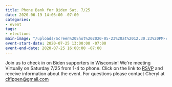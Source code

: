 ```yaml
---
title: Phone Bank for Biden Sat. 7/25
date: 2020-06-19 14:05:00 -07:00
categories:
- event
tags:
- elections
main-image: "/uploads/Screen%20Shot%202020-05-23%20at%2012.30.23%20PM-c4f6be.png"
event-start-date: 2020-07-25 13:00:00 -07:00
event-end-date: 2020-07-25 16:00:00 -07:00
---
```


Join us to check in on Biden supporters in Wisconsin! 
We're meeting Virtually on Saturday 7/25 from 1-4 to phone.  Click on the link to [RSVP](https://docs.google.com/forms/d/e/1FAIpQLScrVh6y8e-QRI3ylq1jc7tb52cSMxFQWXQPE80ryXgQWDDK7Q/viewform) and receive information about the event. For questions please contact Cheryl at clfippen@gmail.com
